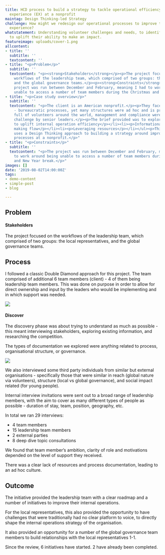 ```yaml
---
title: HCD process to build a strategy to tackle operational efficiency and employee
  experience (EX) at a nonprofit
maintag: Design Thinking-led Strategy
challenge: How might we redesign our operational processes to improve the volunteer
  experience?
whatstatement: Understanding volunteer challenges and needs, to identify key opportunities
  to uplift their ability to make an impact.
featureimage: uploads/cover-1.png
allcontent:
- title: ''
  subtitle: ''
  textcontent: ''
- title: "<p>Problem</p>"
  subtitle: ''
  textcontent: "<p><strong>Stakeholders</strong></p><p>The project focused on the
    workflows of the leadership team, which comprised of two groups: the local representatives,
    and the global governance teams.</p><p><strong>Constraints</strong></p><p>The
    project was run between December and February, meaning I had to work around being
    unable to access a number of team members during the Christmas and New Year break.</p><p></p>"
- title: "<p>Case study overview</p>"
  subtitle: ''
  textcontent: "<p>The client is an American nonprofit.</p><p>They faced many challenges
    - bureaucratic processes, yet many structures were ad hoc and is predominately
    full of volunteers around the world, management and compliance were cited as a
    challenge by senior leaders.</p><p>The brief provided was to explore:</p><ul><li><p>Opportunities
    to uplift internal operation efficiency</p></li><li><p>Informational and decision
    making flow</p></li><li><p>Leveraging resources</p></li></ul><p>This case study
    uses a Design Thinking approach to building a strategy around improving internal
    processes at a nonprofit.</p>"
- title: "<p>Constraints</p>"
  subtitle: ''
  textcontent: "<p>The project was run between December and February, meaning I had
    to work around being unable to access a number of team members during the Christmas
    and New Year break.</p>"
images: []
date: '2019-08-02T14:00:00Z'
tags:
- demo-content
- simple-post
- blog

---
```

## Problem

#### Stakeholders

The project focused on the workflows of the leadership team, which comprised of two groups: the local representatives, and the global governance teams.

## Process

I followed a classic Double Diamond approach for this project. The team comprised of additional 6 team members (client) - 4 of them being leadership team members. This was done on purpose in order to allow for direct ownership and input by the leaders who would be implementing and in which support was needed.

![](https://soph.ee/images/blog-images/43447-internal/1.%20Timeline.png)

#### Discover

The discovery phase was about trying to understand as much as possible - this meant interviewing stakeholders, exploring existing information, and researching the competition.

The types of documentation we explored were anything related to process, organisational structure, or governance.

![](https://soph.ee/images/blog-images/43447-internal/3.%20Files.png)

We also interviewed some third party individuals from similar but external organisations - specifically those that were similar in reach (global nature via volunteers), structure (local vs global governance), and social impact related (for young people).

Internal interview invitations were sent out to a broad range of leadership members, with the aim to cover as many different types of people as possible - duration of stay, team, position, geography, etc.

In total we ran 29 interviews:

* 4 team members
* 15 leadership team members
* 2 external parties
* 8 deep dive topic consultations

We found that team member’s ambition, clarity of role and motivations depended on the level of support they received.

There was a clear lack of resources and process documentation, leading to an ad hoc culture.

## Outcome

The initiative provided the leadership team with a clear roadmap and a number of initiatives to improve their internal operations.

For the local representatives, this also provided the opportunity to have challenges that were traditionally had no clear platform to voice, to directly shape the internal operations strategy of the organisation.

It also provided an opportunity for a number of the global governance team members to build relationships with the local representatives 1-1.

Since the review, 6 initiatives have started. 2 have already been completed.
